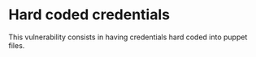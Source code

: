 # Hard coded credentials

This vulnerability consists in having credentials hard coded into puppet files.